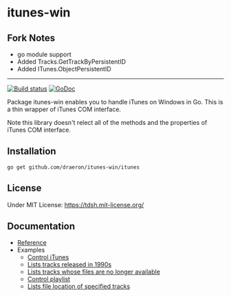 # itunes-win

## Fork Notes

- go module support
- Added Tracks.GetTrackByPersistentID
- Added ITunes.ObjectPersistentID

---

[![Build status](https://ci.appveyor.com/api/projects/status/t9wbgwo0de3b2o0n?svg=true)](https://ci.appveyor.com/project/tdsh/itunes-win)
[![GoDoc](https://godoc.org/github.com/draeron/itunes-win/itunes?status.svg)](https://godoc.org/github.com/draeron/itunes-win/itunes)

Package itunes-win enables you to handle iTunes on Windows in Go. This is
a thin wrapper of iTunes COM interface.

Note this library doesn't relect all of the methods and the properties of
iTunes COM interface.

## Installation

    go get github.com/draeron/itunes-win/itunes

## License

Under MIT License: https://tdsh.mit-license.org/

## Documentation

- [Reference](https://godoc.org/github.com/draeron/itunes-win/itunes)
- Examples
  - [Control iTunes](https://github.com/draeron/itunes-win/blob/master/examples/itunes_example.go)
  - [Lists tracks released in 1990s](https://github.com/draeron/itunes-win/blob/master/examples/list_90s_music.go)
  - [Lists tracks whose files are no longer available](https://github.com/draeron/itunes-win/blob/master/examples/list_dead_tracks.go)
  - [Control playlist](https://github.com/draeron/itunes-win/blob/master/examples/playlist_example.go)
  - [Lists file location of specified tracks](https://github.com/draeron/itunes-win/blob/master/examples/search_location.go)
